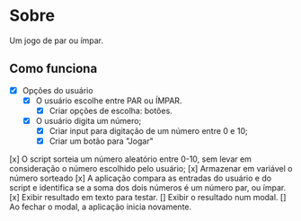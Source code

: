 # Sobre
Um jogo de par ou ímpar.

## Como funciona
- [x] Opções do usuário
    - [x] O usuário escolhe entre PAR ou ÍMPAR.
        - [x] Criar opções de escolha: botões.
    - [x] O usuário digita um número;
        - [x] Criar input para digitação de um número entre 0 e 10;
        - [x] Criar um botão para "Jogar"

[x] O script sorteia um número aleatório entre 0-10, sem levar em consideração o número escolhido pelo usuário; 
    [x] Armazenar em variável o número sorteado
[x] A aplicação compara as entradas do usuário e do script e identifica se a soma dos dois números é um número par, ou ímpar.
[x] Exibir resultado em texto para testar.
[] Exibir o resultado num modal.
[] Ao fechar o modal, a aplicação inicia novamente.


